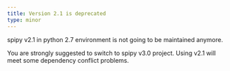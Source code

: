```yaml
---
title: Version 2.1 is deprecated
type: minor
---
```


spipy v2.1 in python 2.7 environment is not going to be maintained anymore.

You are strongly suggested to switch to spipy v3.0 project. Using v2.1 will meet some dependency conflict problems.